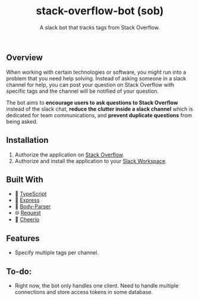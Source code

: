 <h1 align="center">stack-overflow-bot (sob)</h1>
<p align="center">A slack bot that tracks tags from Stack Overflow.</p>

<br>

## Overview
When working with certain technologies or software, you might run into a problem that you need help solving. Instead of asking someone in a slack channel for help, you can post your question on Stack Overflow with specific tags and the channel will be notified of your question. 

The bot aims to **encourage users to ask questions to Stack Overflow** instead of the slack chat, **reduce the clutter inside a slack channel** which is dedicated for team communications, and **prevent duplicate questions** from being asked.

## Installation
  1. Authorize the application on [Stack Overflow](https://stackoverflow.com/oauth?client_id=12765&scope=private_info,no_expiry&redirect_uri=http://178.128.152.177/stackoverflow/auth).
  2. Authorize and install the application to your [Slack Workspace](https://slack.com/oauth/authorize?scope=incoming-webhook,team%3Aread,bot,channels%3Aread,chat%3Awrite%3Abot&client_id=382846627254.393789273477).

## Built With
  * :high_brightness: [TypeScript](https://www.typescriptlang.org/)
  * :rocket: [Express](https://expressjs.com/)
  * :wrench: [Body-Parser](https://github.com/expressjs/body-parser)
  * :globe_with_meridians: [Request](https://github.com/request/request)
  * :trident: [Cheerio](https://cheerio.js.org/)

## Features
 * Specify multiple tags per channel.

## To-do:
 * Right now, the bot only handles one client. Need to handle multiple connections and store access tokens in some database.
 
